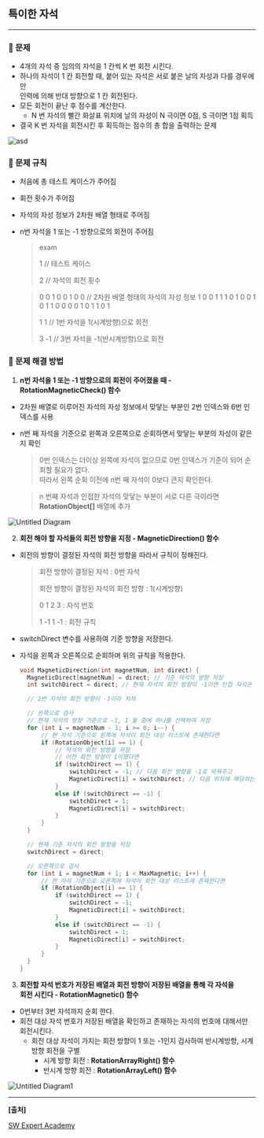 ## **특이한 자석**

***

### **🔑 문제**

- 4개의 자석 중 임의의 자석을 1 칸씩 K 번 회전 시킨다.
- 하나의 자석이 1 칸 회전할 때, 붙어 있는 자석은 서로 붙은 날의 자성과 다를 경우에만<br> 인력에 의해 반대 방향으로 1 칸 회전된다.
- 모든 회전이 끝난 후 점수를 계산한다.
  - N 번 자석의 빨간 화살표 위치에 날의 자성이 N 극이면 0점, S 극이면 1점 획득
- 결국 K 번 자석을 회전시킨 후 획득하는 점수의 총 합을 출력하는 문제

![asd](https://user-images.githubusercontent.com/55940552/105719601-d08a6b00-5f65-11eb-9be5-7dfc42204e77.PNG)



### **🔑 문제 규칙**

- 처음에 총 테스트 케이스가 주어짐

- 회전 횟수가 주어짐

- 자석의 자성 정보가 2차원 배열 형태로 주어짐

- n번 자석을 1 또는 -1 방향으로의 회전이 주어짐

  > exam
  >
  > 1	// 테스트 케이스
  >
  > 2	// 자석의 회전 횟수

  > 0 0 1 0 0 1 0 0	// 2차원 배열 형태의 자석의 자성 정보
  > 1 0 0 1 1 1 0 1
  > 0 0 1 0 1 1 0 0
  > 0 0 1 0 1 1 0 1
  >
  > 1 1	// 1번 자석을 1(시계방향)으로 회전
  >
  > 3 -1	// 3번 자석을 -1(반시계방향)으로 회전



### **🔑 문제 해결 방법**

1. **n번 자석을 1 또는 -1 방향으로의 회전이 주어졌을 때 - RotationMagneticCheck() 함수**

- 2차원 배열로 이루어진 자석의 자성 정보에서 맞닿는 부분인 2번 인덱스와 6번 인덱스를 사용

- n번 째 자석을 기준으로 왼쪽과 오른쪽으로 순회하면서 맞닿는 부분의 자성이 같은지 확인

  >  0번 인덱스는 더이상 왼쪽에 자석이 없으므로 0번 인덱스가 기준이 되어 순회할 필요가 없다.<br> 따라서 왼쪽 순회 이전에 n번 째 자석이 0보다 큰지 확인한다.

  > n 번째 자석과 인접한 자석의 맞닿는 부분이 서로 다른 극이라면 **RotationObject[]** 배열에 추가

![Untitled Diagram](https://user-images.githubusercontent.com/55940552/105721924-72ab5280-5f68-11eb-8c43-73be4cdd0c12.png)

2. **회전 해야 할 자석들의 회전 방향을 지정 - MagneticDirection() 함수**

- 회전의 방향이 결정된 자석의 회전 방향을 따라서 규칙이 정해진다.

  > 회전 방향이 결정된 자석 : 0번 자석
  >
  > 회전 방향이 결정된 자석의 회전 방향 : 1(시계방향)
  >
  > 0	1	2	3	  : 자석 번호
  >
  > 1	-1	1	-1	: 회전 규칙

- switchDirect 변수를 사용하여 기준 방향을 저장한다.

- 자석을 왼쪽과 오른쪽으로 순회하며 위의 규칙을 적용한다.

  ```c
  void MagneticDirection(int magnetNum, int direct) {
  	MagneticDirect[magnetNum] = direct; // 기준 자석의 방향 저장 
  	int switchDirect = direct; // 현재 자석의 회전 방향이 -1이면 인접 자석은 1을 가짐
  
  	// 2번 자석의 회전 방향이 -1이라 치자
  
  	// 왼쪽으로 검사
  	// 현재 자석의 방향 기준으로 -1, 1 둘 중에 하나를 선택하여 저장
  	for (int i = magnetNum - 1; i >= 0; i--) {
  		// 현 자석 기준으로 왼쪽에 자석이 회전 대상 리스트에 존재한다면
  		if (RotationObject[i] == 1) {
  			// 자석의 회전 방향을 저장
  			// 이전 회전 방향이 1이였다면
  			if (switchDirect == 1) {
  				switchDirect = -1; // 다음 회전 방향을 -1로 바꿔주고
  				MagneticDirect[i] = switchDirect; // 다음 위치에 해당하는 자석의 방향을 바꿔줌
  			}
  			else if (switchDirect == -1) {
  				switchDirect = 1;
  				MagneticDirect[i] = switchDirect;
  			}
  		}
  	}
  
  	// 현재 기준 자석의 회전 방향을 저장
  	switchDirect = direct;
  
  	// 오른쪽으로 검사
  	for (int i = magnetNum + 1; i < MaxMagnetic; i++) {
  		// 현 자석 기준으로 오른쪽에 자석이 회전 대상 리스트에 존재한다면
  		if (RotationObject[i] == 1) {
  			if (switchDirect == 1) {
  				switchDirect = -1;
  				MagneticDirect[i] = switchDirect;
  			}
  			else if (switchDirect == -1) {
  				switchDirect = 1;
  				MagneticDirect[i] = switchDirect;
  			}
  		}
  	}
  }
  ```

  

3. **회전할 자석 번호가 저장된 배열과 회전 방향이 저장된 배열을 통해 각 자석을<br> 회전 시킨다 - RotationMagnetic() 함수**

- 0번부터 3번 자석까지 순회 한다.
- 회전 대상 자석 번호가 저장된 배열을 확인하고 존재하는 자석의 번호에 대해서만 회전시킨다.
  - 회전 대상 자석이 가지는 회전 방향이 1 또는 -1인지 검사하여 반시계방향, 시계방향 회전을 구별
    - 시계 방향 회전 : **RotationArrayRight() 함수**
    - 반시계 방향 회전 : **RotationArrayLeft() 함수**

![Untitled Diagram1](https://user-images.githubusercontent.com/55940552/105725199-02063500-5f6c-11eb-87d8-7017b598b2b5.png)



***

**[출처]**

[SW Expert Academy](https://swexpertacademy.com/main/learn/course/lectureProblemViewer.do)

